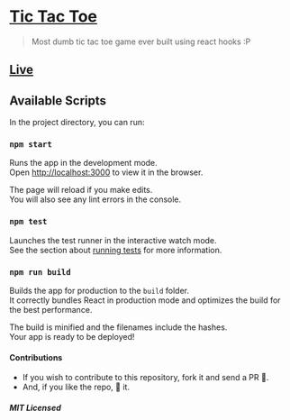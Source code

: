 # [Tic Tac Toe](https://tic-tac-toe-demo.surge.sh)

> Most dumb tic tac toe game ever built using react hooks :P

## [Live](https://tic-tac-toe-demo.surge.sh)

## Available Scripts

In the project directory, you can run:

### `npm start`

Runs the app in the development mode.<br>
Open [http://localhost:3000](http://localhost:3000) to view it in the browser.

The page will reload if you make edits.<br>
You will also see any lint errors in the console.

### `npm test`

Launches the test runner in the interactive watch mode.<br>
See the section about [running tests](https://facebook.github.io/create-react-app/docs/running-tests) for more information.

### `npm run build`

Builds the app for production to the `build` folder.<br>
It correctly bundles React in production mode and optimizes the build for the best performance.

The build is minified and the filenames include the hashes.<br>
Your app is ready to be deployed!

#### Contributions

- If you wish to contribute to this repository, fork it and send a PR 😬.
- And, if you like the repo, 🌟 it.

##### MIT Licensed
